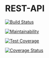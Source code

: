 # REST-API
[![Build Status](https://travis-ci.org/AnayoOleru/REST-API.svg?branch=develop)](https://travis-ci.org/AnayoOleru/REST-API)

[![Maintainability](https://api.codeclimate.com/v1/badges/29df1f627a2cae415314/maintainability)](https://codeclimate.com/github/AnayoOleru/REST-API/maintainability)

[![Test Coverage](https://api.codeclimate.com/v1/badges/29df1f627a2cae415314/test_coverage)](https://codeclimate.com/github/AnayoOleru/REST-API/test_coverage)

[![Coverage Status](https://coveralls.io/repos/github/AnayoOleru/REST-API/badge.svg?branch=develop)](https://coveralls.io/github/AnayoOleru/REST-API?branch=develop)
